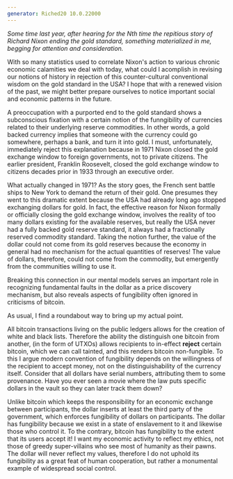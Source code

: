 ```yaml
---
generator: Riched20 10.0.22000
---
```


*Some time last year, after hearing for the Nth time the repitious story
of Richard Nixon ending the gold standard, something materialized in me,
begging for attention and consideration.*

With so many statistics used to correlate Nixon\'s action to various
chronic economic calamities we deal with today, what could I acomplish
in revising our notions of history in rejection of this counter-cultural
conventional wisdom on the gold standard in the USA? I hope that with a
renewed vision of the past, we might better prepare ourselves to notice
important social and economic patterns in the future.

A preoccupation with a purported end to the gold standard shows a
subconscious fixation with a certain notion of the funngibility of
currencies related to their underlying reserve commodities. In other
words, a gold backed currency implies that someone with the currency
could go somewhere, perhaps a bank, and turn it into gold. I must,
unfortunately, immediately reject this explanation because in 1971 Nixon
closed the gold exchange window to foreign governments, not to private
citizens. The earlier president, Franklin Roosevelt, closed the gold
exchange window to citizens decades prior in 1933 through an executive
order.

What actually changed in 1971? As the story goes, the French sent battle
ships to New York to demand the return of their gold. One presumes they
went to this dramatic extent because the USA had already long ago
stopped exchanging dollars for gold. In fact, the effective reason for
Nixon formally or officially closing the gold exchange window, involves
the reality of too many dollars existing for the available reserves, but
really the USA never had a fully backed gold reserve standard, it always
had a fractionally reserved commodity standard. Taking the notion
further, the value of the dollar could not come from its gold reserves
because the economy in general had no mechanism for the actual
quantities of reserves! The value of dollars, therefore, could not come
from the commodity, but emergently from the communities willing to use
it.

Breaking this connection in our mental models serves an important role
in recognizing fundamental faults in the dollar as a price discovery
mechanism, but also reveals aspects of fungibility often ignored in
criticisms of bitcoin.

As usual, I find a roundabout way to bring up my actual point.

All bitcoin transactions living on the public ledgers allows for the
creation of white and black lists. Therefore the ability the distinguish
one bitcoin from another, (in the form of UTXOs) allows recipients to
in-effect **reject** certain bitcoin, which we can call tainted, and
this renders bitcoin non-fungible. To this I argue modern convention of
fungibility depends on the willingness of the recipient to accept money,
not on the distinguishability of the currency itself. Consider that all
dollars have serial numbers, attributing them to some provenance. Have
you ever seen a movie where the law puts specific dollars in the vault
so they can later track them down?

Unlike bitcoin which keeps the responsibility for an economic exchange
between participants, the dollar inserts at least the third party of the
government, which enforces fungibility of dollars on participants. The
dollar has fungibility because we exist in a state of enslavement to it
and likewise those who control it. To the contrary, bitcoin has
fungibility to the extent that its users accept it! I want my economic
activity to reflect my ethics, not those of greedy super-villains who
see most of humanity as their pawns. The dollar will never reflect my
values, therefore I do not uphold its fungibility as a great feat of
human cooperation, but rather a monumental example of widespread social
control.
